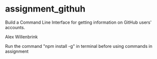 # assignment_githuh
Build a Command Line Interface for getting information on GitHub users' accounts.

Alex Willenbrink

Run the command "npm install -g" in terminal before using commands in assignment
